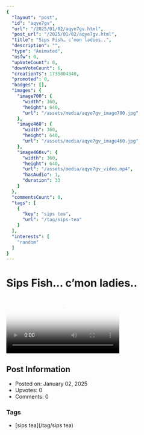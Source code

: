 ```yaml
---
{
  "layout": "post",
  "id": "aqye7gv",
  "url": "/2025/01/02/aqye7gv.html",
  "post_url": "/2025/01/02/aqye7gv.html",
  "title": "Sips Fish… c’mon ladies..",
  "description": "",
  "type": "Animated",
  "nsfw": 0,
  "upVoteCount": 0,
  "downVoteCount": 6,
  "creationTs": 1735804340,
  "promoted": 0,
  "badges": [],
  "images": {
    "image700": {
      "width": 360,
      "height": 640,
      "url": "/assets/media/aqye7gv_image700.jpg"
    },
    "image460": {
      "width": 360,
      "height": 640,
      "url": "/assets/media/aqye7gv_image460.jpg"
    },
    "image460sv": {
      "width": 360,
      "height": 640,
      "url": "/assets/media/aqye7gv_video.mp4",
      "hasAudio": 1,
      "duration": 33
    }
  },
  "commentsCount": 0,
  "tags": [
    {
      "key": "sips tea",
      "url": "/tag/sips-tea"
    }
  ],
  "interests": [
    "random"
  ]
}
---
```


# Sips Fish… c’mon ladies..

<video controls playsinline loop poster="/assets/media/aqye7gv_image460.jpg">
  <source src="/assets/media/aqye7gv_video.mp4" type="video/mp4">
  Your browser does not support the video tag.
</video>

## Post Information

- Posted on: January 02, 2025
- Upvotes: 0
- Comments: 0

### Tags

- [sips tea](/tag/sips tea)
